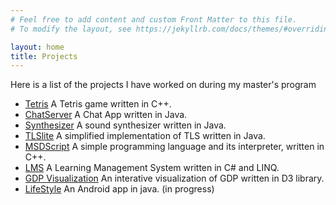 ```yaml
---
# Feel free to add content and custom Front Matter to this file.
# To modify the layout, see https://jekyllrb.com/docs/themes/#overriding-theme-defaults

layout: home
title: Projects
---
```


Here is a list of the projects I have worked on during my master's program

 - [Tetris](https://github.com/RobbieZhao/Tetris) A Tetris game written in C++.
 - [ChatServer](https://github.com/RobbieZhao/ChatServer) A Chat App written in Java.
 - [Synthesizer](https://github.com/RobbieZhao/Synthesizer) A sound synthesizer written in Java.
 - [TLSlite](https://github.com/RobbieZhao/TLSlite) A simplified implementation of TLS written in Java.
 - [MSDScript](https://github.com/RobbieZhao/MSDScript) A simple programming language and its interpreter, written in C++.
 - [LMS](https://github.com/RobbieZhao/LMS) A Learning Management System written in C# and LINQ.
 - [GDP Visualization](https://github.com/RobbieZhao/GDP_visualization) An interative visualization of GDP written in D3 library.
 - [LifeStyle](https://github.com/RobbieZhao/LifeStyle) An Android app in java. (in progress) 

